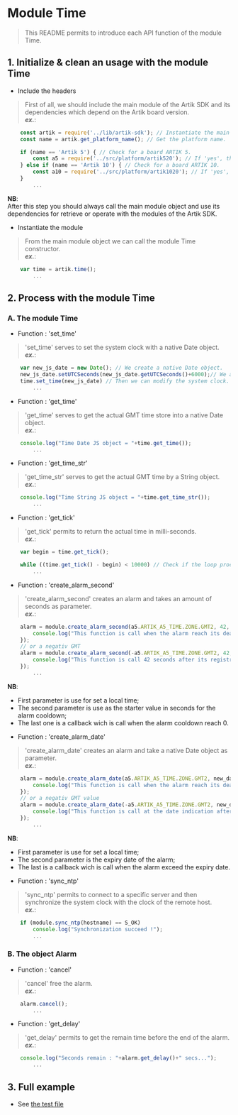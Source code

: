 # Module Time
   > This README permits to introduce each API function of the module Time.  

## 1. Initialize & clean an usage with the module Time
   * Include the headers
   > First of all, we should include the main module of the Artik SDK and its dependencies which depend on the Artik board version.  
   > **_ex\._**:  

```javascript
	const artik = require('../lib/artik-sdk'); // Instantiate the main module for accessing to the Artik SDK.  
	const name = artik.get_platform_name(); // Get the platform name.  

	if (name == 'Artik 5') { // Check for a board ARTIK 5.  
		const a5 = require('../src/platform/artik520'); // If 'yes', then instantiate the platform depedencies.  
	} else if (name == 'Artik 10') { // Check for a board ARTIK 10.  
		const a10 = require('../src/platform/artik1020'); // If 'yes', then instantiate the platform depedencies.  
	}
		...
```
 __NB__:  
   After this step you should always call the main module object and use its dependencies for retrieve or operate with the modules of the Artik SDK.  
   
   * Instantiate the module
   > From the main module object we can call the module Time constructor.  
   > **_ex\._**:  

```javascript
	var time = artik.time();
		...
```

## 2. Process with the module Time 
### A. The module Time 
   * Function : 'set_time'
   > 'set_time' serves to set the system clock with a native Date object.  
   > **_ex\._**:  

```javascript
	var new_js_date = new Date(); // We create a native Date object.  
	new_js_date.setUTCSeconds(new_js_date.getUTCSeconds()+6000);// We add an certain amount of seconds.  
	time.set_time(new_js_date) // Then we can modify the system clock.  
		...
```

   * Function : 'get_time'
   > 'get_time' serves to get the actual GMT time store into a native Date object.   
   > **_ex\._**:  

```javascript
	console.log("Time Date JS object = "+time.get_time());
		...
```

   * Function : 'get_time_str'
   > 'get_time_str' serves to get the actual GMT time by a String object.  
   > **_ex\._**:  

```javascript
	console.log("Time String JS object = "+time.get_time_str());  
		...
```

   * Function : 'get_tick'
   > 'get_tick' permits to return the actual time in milli-seconds.  
   > **_ex\._**:  

```javascript
	var begin = time.get_tick();  

	while ((time.get_tick() - begin) < 10000) // Check if the loop process is less than 10 seconds.  
		...
```

   * Function : 'create_alarm_second'
   > 'create_alarm_second' creates an alarm and takes an amount of seconds as parameter.  
   > **_ex\._**:  

```javascript
	alarm = module.create_alarm_second(a5.ARTIK_A5_TIME.ZONE.GMT2, 42, function() {
	    console.log("This function is call when the alarm reach its deadline.");
	});
	// or a negativ GMT  
    alarm = module.create_alarm_second(-a5.ARTIK_A5_TIME.ZONE.GMT2, 42, function() {
	    console.log("This function is call 42 seconds after its registration.");
	});
		...
```
 __NB__:  
   - First parameter is use for set a local time;  
   - The second parameter is use as the starter value in seconds for the alarm cooldown;  
   - The last one is a callback wich is call when the alarm cooldown reach 0.  

   * Function : 'create_alarm_date'
   > 'create_alarm_date' creates an alarm and take a native Date object as parameter.  
   > **_ex\._**:  

```javascript
	alarm = module.create_alarm_date(a5.ARTIK_A5_TIME.ZONE.GMT2, new_date, function() {
	    console.log("This function is call when the alarm reach its deadline.");  
	});
	// or a negativ GMT value
	alarm = module.create_alarm_date(-a5.ARTIK_A5_TIME.ZONE.GMT2, new_date, function() {
	    console.log("This function is call at the date indication after its registration.");  
	});
		...
```
 __NB__:  
   - First parameter is use for set a local time;  
   - The second parameter is the expiry date of the alarm;    
   - The last is a callback wich is call when the alarm exceed the expiry date.   

   * Function : 'sync_ntp'
   > 'sync_ntp' permits to connect to a specific server and then synchronize the system clock with the clock of the remote host.  
   > **_ex\._**:  

```javascript 
	if (module.sync_ntp(hostname) == S_OK)
		console.log("Synchronization succeed !");  
		...
```
### B. The object Alarm
   * Function : 'cancel'
   > 'cancel' free the alarm.   
   > **_ex\._**:  

```javascript
	alarm.cancel();
		...
```

   * Function : 'get_delay'  
   > 'get_delay' permits to get the remain time before the end of the alarm.  
   > **_ex\._**:  

```javascript
	console.log("Seconds remain : "+alarm.get_delay()+" secs...");
		...

```

## 3. Full example

   * See [the test file](/test/time-test.js)


